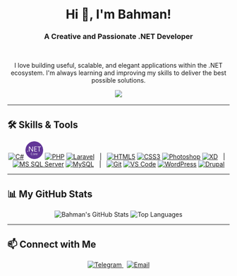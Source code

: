 <div align="center">
  
# Hi 👋, I'm Bahman!
### A Creative and Passionate .NET Developer

<br>

<p>I love building useful, scalable, and elegant applications within the .NET ecosystem. I'm always learning and improving my skills to deliver the best possible solutions.</p>

<img src="https://media.giphy.com/media/bGgsc5mWoryfgKBx1u/giphy.gif" width="300px">

</div>

---

## 🛠️ Skills & Tools

<p align="center">
  <!-- Backend -->
  <a href="https://docs.microsoft.com/en-us/dotnet/csharp/" target="_blank" rel="noreferrer"><img src="https://raw.githubusercontent.com/danielcranney/readme-generator/main/public/icons/skills/csharp-colored.svg" width="40" height="40" alt="C#" /></a>
  <a href="https://dotnet.microsoft.com/en-us/" target="_blank" rel="noreferrer"><img src="https://raw.githubusercontent.com/devicons/devicon/master/icons/dotnetcore/dotnetcore-original.svg" width="40" height="40" alt=".NET Core" /></a>
  <a href="https://www.php.net/" target="_blank" rel="noreferrer"><img src="https://raw.githubusercontent.com/danielcranney/readme-generator/main/public/icons/skills/php-colored.svg" width="40" height="40" alt="PHP" /></a>
  <a href="https://laravel.com/" target="_blank" rel="noreferrer"><img src="https://raw.githubusercontent.com/danielcranney/readme-generator/main/public/icons/skills/laravel-colored.svg" width="40" height="40" alt="Laravel" /></a>
  <span>  |  </span>
  <!-- Frontend & Design -->
  <a href="https://developer.mozilla.org/en-US/docs/Glossary/HTML5" target="_blank" rel="noreferrer"><img src="https://raw.githubusercontent.com/danielcranney/readme-generator/main/public/icons/skills/html5-colored.svg" width="40" height="40" alt="HTML5" /></a>
  <a href="https://www.w3.org/Style/CSS/Overview.en.html" target="_blank" rel="noreferrer"><img src="https://cdn.jsdelivr.net/gh/devicons/devicon/icons/css3/css3-original.svg" height="40" alt="CSS3" /></a>
  <a href="https://www.adobe.com/uk/products/photoshop.html" target="_blank" rel="noreferrer"><img src="https://raw.githubusercontent.com/danielcranney/readme-generator/main/public/icons/skills/photoshop-colored.svg" width="40" height="40" alt="Photoshop" /></a>
  <a href="https://www.adobe.com/uk/products/xd.html" target="_blank" rel="noreferrer"><img src="https://raw.githubusercontent.com/danielcranney/readme-generator/main/public/icons/skills/xd-colored.svg" width="40" height="40" alt="XD" /></a>
  <span>  |  </span>
  <!-- Databases -->
  <a href="https://www.microsoft.com/en-us/sql-server" target="_blank" rel="noreferrer"><img src="https://www.svgrepo.com/show/303229/microsoft-sql-server-logo.svg" alt="MS SQL Server" width="40" height="40" /></a>
  <a href="https://www.mysql.com/" target="_blank" rel="noreferrer"><img src="https://raw.githubusercontent.com/danielcranney/readme-generator/main/public/icons/skills/mysql-colored.svg" width="40" height="40" alt="MySQL" /></a>
  <span>  |  </span>
  <!-- Tools & CMS -->
  <a href="https://git-scm.com/" target="_blank" rel="noreferrer"><img src="https://raw.githubusercontent.com/danielcranney/readme-generator/main/public/icons/skills/git-colored.svg" width="40" height="40" alt="Git" /></a>
  <a href="https://code.visualstudio.com/" target="_blank" rel="noreferrer"><img src="https://raw.githubusercontent.com/danielcranney/readme-generator/main/public/icons/skills/visualstudiocode.svg" width="40" height="40" alt="VS Code" /></a>
  <a href="https://wordpress.org/" target="_blank" rel="noreferrer"><img src="https://raw.githubusercontent.com/danielcranney/readme-generator/main/public/icons/skills/wordpress-colored.svg" width="40" height="40" alt="WordPress" /></a>
  <a href="https://www.drupal.org/" target="_blank" rel="noreferrer"><img src="https://cdn.jsdelivr.net/gh/devicons/devicon/icons/drupal/drupal-original.svg" width="40" height="40" alt="Drupal" /></a>
</p>

---

## 📊 My GitHub Stats

<p align="center">
  <img src="https://github-readme-stats.vercel.app/api?username=devbybahman&show_icons=true&theme=tokyonight&locale=en&hide_border=true&count_private=true" alt="Bahman's GitHub Stats" />
  <img src="https://github-readme-stats.vercel.app/api/top-langs/?username=devbybahman&layout=compact&theme=tokyonight&locale=en&hide_border=true" alt="Top Languages" />
</p>

---

## 📫 Connect with Me

<p align="center">
  <a href="[https://t.me/DevByBahman]" target="_blank">
    <img src="https://img.shields.io/badge/telegram-0077B5?style=for-the-badge&logo=linkedin&logoColor=white%22" alt="Telegram"/>
  </a>
   
  <a href="mailto:[devbybahman@gmail.com]">
    <img src="https://img.shields.io/badge/Gmail-D14836?style=for-the-badge&logo=gmail&logoColor=white" alt="Email"/>
  </a>
  <!-- Add other social media badges here if you have them -->
</p>
